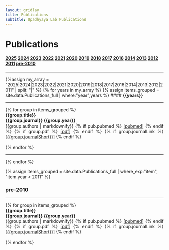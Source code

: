 ```yaml
---
layout: gridlay
title: Publications
subtitle: Upadhyaya Lab Publications
---
```


# **Publications**
#### <strong>[2025](#2025) [2024](#2024) [2023](#2023) [2022](#2022) [2021](#2021) [2020](#2020) [2019](#2019) [2018](#2018) [2017](#2017) [2016](#2016) [2014](#2014) [2013](#2013) [2012](#2012) [2011](#2011) [pre-2010](#pre-2010)</strong><br>
<hr>
{%assign my_array = "2025|2024|2023|2022|2021|2020|2019|2018|2017|2016|2014|2013|2012|2011" | split: "|" %}
{% for years in my_array %}
{% assign items_grouped = site.data.Publications_full | where:"year",years %}
#### <strong id = "{{years}}">{{years}}</strong><br>
<hr>
{% for group in items_grouped %}
<!-- The paddingtop and margin-top edits allow anchors to link properly. -->
<div id = "{{group.short}}" class="row" style="padding-top: 60px; margin-top: -60px;">
    <div class="col-sm-8" style="text-align: justify">
    	<strong>{{group.title}}</strong> <br>
    	<strong>{{group.journal}} {{group.year}}</strong> <br>
    	{{group.authors | markdownify}}
        {% if pub.pubmed %}
          <a href= "{{group.pubmed}}">[pubmed]</a>
        {% endif %}
        {% if group.pdf %}
          <a href= "{{group.pdf}}">[pdf]</a>
        {% endif %}
        {% if group.journalLink %}
          <a href= "{{group.journalLink}}">[{{group.journalShort}}]</a>
        {% endif %}
    </div>
</div>
<br>
{% endfor %}
<hr>
{% endfor %}

{% assign items_grouped = site.data.Publications_full | where_exp:"item", "item.year < 2011" %}
### <strong id="pre-2010">pre-2010</strong> <br>
<hr>
{% for group in items_grouped %}
<!-- The paddingtop and margin-top edits allow anchors to link properly. -->
<div id = "{{group.short}}" class="row" style="padding-top: 60px; margin-top: -60px;">
    <div class="col-sm-8" style="text-align: justify">
    	<strong>{{group.title}}</strong> <br>
    	<strong>{{group.journal}} {{group.year}}</strong> <br>
    	{{group.authors | markdownify}}
        {% if pub.pubmed %}
          <a href= "{{group.pubmed}}">[pubmed]</a>
        {% endif %}
        {% if group.pdf %}
          <a href= "{{group.pdf}}">[pdf]</a>
        {% endif %}
        {% if group.journalLink %}
          <a href= "{{group.journalLink}}">[{{group.journalShort}}]</a>
        {% endif %}
    </div>
</div>
<br>
{% endfor %}
